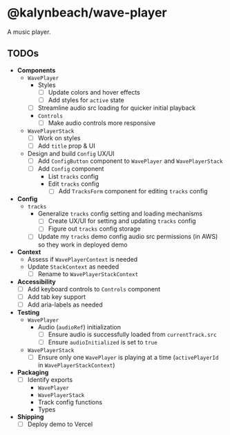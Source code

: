 # @kalynbeach/wave-player

A music player.


## TODOs

- **Components**
  - `WavePlayer`
    - Styles
      - [ ] Update colors and hover effects
      - [ ] Add styles for `active` state
    - [ ] Streamline audio src loading for quicker initial playback
    - `Controls`
      - [ ] Make audio controls more responsive
  - `WavePlayerStack`
    - [ ] Work on styles
    - [ ] Add `title` prop & UI
  - Design and build `Config` UX/UI
    - [ ] Add `ConfigButton` component to `WavePlayer` and `WavePlayerStack`
    - [ ] Add `Config` component
      - List `tracks` config
      - Edit `tracks` config
        - [ ] Add `TracksForm` component for editing `tracks` config
- **Config**
  - `tracks`
    - Generalize `tracks` config setting and loading mechanisms
      - [ ] Create UX/UI for setting and updating `tracks` config
      - [ ] Figure out `tracks` config storage
    - [ ] Update my `tracks` demo config audio src permissions (in AWS) so they work in deployed demo
- **Context**
  - Assess if `WavePlayerContext` is needed
  - Update `StackContext` as needed
    - [ ] Rename to `WavePlayerStackContext`
- **Accessibility**
  - [ ] Add keyboard controls to `Controls` component
  - [ ] Add tab key support
  - [ ] Add aria-labels as needed
- **Testing**
  - `WavePlayer`
    - Audio (`audioRef`) initialization
      - [ ] Ensure audio is successfully loaded from `currentTrack.src`
      - [ ] Ensure `audioInitialized` is set to `true`
  - `WavePlayerStack`
    - [ ] Ensure only one `WavePlayer` is playing at a time (`activePlayerId` in `WavePlayerStackContext`)
- **Packaging**
  - [ ] Identify exports
    - `WavePlayer`
    - `WavePlayerStack`
    - Track config functions
    - Types
- **Shipping**
  - [ ] Deploy demo to Vercel